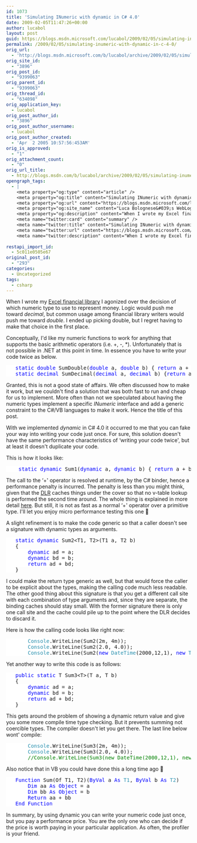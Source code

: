 ```yaml
---
id: 1073
title: 'Simulating INumeric with dynamic in C# 4.0'
date: 2009-02-05T11:47:26+00:00
author: lucabol
layout: post
guid: https://blogs.msdn.microsoft.com/lucabol/2009/02/05/simulating-inumeric-with-dynamic-in-c-4-0/
permalink: /2009/02/05/simulating-inumeric-with-dynamic-in-c-4-0/
orig_url:
  - 'http://blogs.msdn.microsoft.com/b/lucabol/archive/2009/02/05/simulating-inumeric-with-dynamic-in-c-%204-0.aspx'
orig_site_id:
  - "3896"
orig_post_id:
  - "9399063"
orig_parent_id:
  - "9399063"
orig_thread_id:
  - "634098"
orig_application_key:
  - lucabol
orig_post_author_id:
  - "3896"
orig_post_author_username:
  - lucabol
orig_post_author_created:
  - 'Apr  2 2005 10:57:56:453AM'
orig_is_approved:
  - "1"
orig_attachment_count:
  - "0"
orig_url_title:
  - http://blogs.msdn.com/b/lucabol/archive/2009/02/05/simulating-inumeric-with-dynamic-in-c-4-0.aspx
opengraph_tags:
  - |
    <meta property="og:type" content="article" />
    <meta property="og:title" content="Simulating INumeric with dynamic in C# 4.0" />
    <meta property="og:url" content="https://blogs.msdn.microsoft.com/lucabol/2009/02/05/simulating-inumeric-with-dynamic-in-c-4-0/" />
    <meta property="og:site_name" content="Luca Bolognese&#039;s WebLog" />
    <meta property="og:description" content="When I wrote my Excel financial library I agonized over the decision of which numeric type to use to represent money. Logic would push me toward decimal, but common usage among financial library writers would push me toward double. I ended up picking double, but I regret having to make that choice in the first..." />
    <meta name="twitter:card" content="summary" />
    <meta name="twitter:title" content="Simulating INumeric with dynamic in C# 4.0" />
    <meta name="twitter:url" content="https://blogs.msdn.microsoft.com/lucabol/2009/02/05/simulating-inumeric-with-dynamic-in-c-4-0/" />
    <meta name="twitter:description" content="When I wrote my Excel financial library I agonized over the decision of which numeric type to use to represent money. Logic would push me toward decimal, but common usage among financial library writers would push me toward double. I ended up picking double, but I regret having to make that choice in the first..." />
    
restapi_import_id:
  - 5c011e0505e67
original_post_id:
  - "293"
categories:
  - Uncategorized
tags:
  - csharp
---
```

When I wrote my [Excel financial library](http://blogs.msdn.com/lucabol/archive/2008/12/04/financial-functions-for-net-released.aspx) I agonized over the decision of which numeric type to use to represent money. Logic would push me toward _decimal_, but common usage among financial library writers would push me toward _double_. I ended up picking double, but I regret having to make that choice in the first place.

Conceptually, I'd like my numeric functions to work for anything that supports the basic arithmetic operators (i.e. +, -, *). Unfortunately that is not possible in .NET at this point in time. In essence you have to write your code twice as below.

<pre class="code"><span style="background:white;">   </span><span style="background:white;color:blue;">static double </span><span style="background:white;">SumDouble(</span><span style="background:white;color:blue;">double </span><span style="background:white;">a, </span><span style="background:white;color:blue;">double </span><span style="background:white;">b) { </span><span style="background:white;color:blue;">return </span><span style="background:white;">a + b; }
   </span><span style="background:white;color:blue;">static decimal </span><span style="background:white;">SumDecimal(</span><span style="background:white;color:blue;">decimal </span><span style="background:white;">a, </span><span style="background:white;color:blue;">decimal </span><span style="background:white;">b) {</span><span style="background:white;color:blue;">return </span><span style="background:white;">a + b;}</span></pre>



Granted, this is not a good state of affairs. We often discussed how to make it work, but we couldn't find a solution that was both fast to run and cheap for us to implement. More often than not we speculated about having the numeric types implement a specific _INumeric_ interface and add a generic constraint to the C#/VB languages to make it work. Hence the title of this post.

With we implemented _dynamic_ in C# 4.0 it occurred to me that you can fake your way into writing your code just once. For sure, this solution doesn't have the same performance characteristics of &#8216;writing your code twice', but at least it doesn't duplicate your code.

This is how it looks like:

<pre class="code"><span style="background:white;">    </span><span style="background:white;color:blue;">static dynamic </span><span style="background:white;">Sum1(</span><span style="background:white;color:blue;">dynamic </span><span style="background:white;">a, </span><span style="background:white;color:blue;">dynamic </span><span style="background:white;">b) { </span><span style="background:white;color:blue;">return </span><span style="background:white;">a + b; }</span></pre>

The call to the &#8216;+' operator is resolved at runtime, by the C# binder, hence a performance penalty is incurred. The penalty is less than you might think, given that the [DLR](http://www.codeplex.com/dlr) caches things under the cover so that no v-table lookup is performed the second time around. The whole thing is explained in more detail [here](http://blogs.msdn.com/cburrows/archive/2008/10/27/c-dynamic.aspx). But still, it is not as fast as a normal &#8216;+' operator over a primitive type. I'll let you enjoy micro performance testing this one 🙂

A slight refinement is to make the code generic so that a caller doesn't see a signature with dynamic types as arguments.

<pre class="code"><span style="background:white;">   </span><span style="background:white;color:blue;">static dynamic </span><span style="background:white;">Sum2&lt;T1, T2&gt;(T1 a, T2 b)
   {
       </span><span style="background:white;color:blue;">dynamic </span><span style="background:white;">ad = a;
       </span><span style="background:white;color:blue;">dynamic </span><span style="background:white;">bd = b;
       </span><span style="background:white;color:blue;">return </span><span style="background:white;">ad + bd;
   }</span></pre>

I could make the return type generic as well, but that would force the caller to be explicit about the types, making the calling code much less readable. The other good thing about this signature is that you get a different call site with each combination of type arguments and, since they are separate, the binding caches should stay small. With the former signature there is only one call site and the cache could pile up to the point where the DLR decides to discard it.

Here is how the calling code looks like right now:

<pre class="code"><span style="background:white;">       </span><span style="background:white;color:#2b91af;">Console</span><span style="background:white;">.WriteLine(Sum2(2m, 4m));
       </span><span style="background:white;color:#2b91af;">Console</span><span style="background:white;">.WriteLine(Sum2(2.0, 4.0));
       </span><span style="background:white;color:#2b91af;">Console</span><span style="background:white;">.WriteLine(Sum2(</span><span style="background:white;color:blue;">new </span><span style="background:white;color:#2b91af;">DateTime</span><span style="background:white;">(2000,12,1), </span><span style="background:white;color:blue;">new </span><span style="background:white;color:#2b91af;">TimeSpan</span><span style="background:white;">(24,0,0)));</span></pre>

Yet another way to write this code is as follows:

<pre class="code"><span style="background:white;">   </span><span style="background:white;color:blue;">public static </span><span style="background:white;">T Sum3&lt;T&gt;(T a, T b)
   {
       </span><span style="background:white;color:blue;">dynamic </span><span style="background:white;">ad = a;
       </span><span style="background:white;color:blue;">dynamic </span><span style="background:white;">bd = b;
       </span><span style="background:white;color:blue;">return </span><span style="background:white;">ad + bd;
   }</span></pre>

This gets around the problem of showing a dynamic return value and give you some more compile time type checking. But it prevents summing not coercible types. The compiler doesn't let you get there. The last line below wont' compile:

<pre class="code"><span style="background:white;">       </span><span style="background:white;color:#2b91af;">Console</span><span style="background:white;">.WriteLine(Sum3(2m, 4m));
       </span><span style="background:white;color:#2b91af;">Console</span><span style="background:white;">.WriteLine(Sum3(2.0, 4.0));
       </span><span style="background:white;color:green;">//Console.WriteLine(Sum3(new DateTime(2000,12,1), new TimeSpan(24,0,0)));</span></pre>



Also notice that in VB you could have done this a long time ago 🙂

<pre class="code"><span style="background:white;">   </span><span style="background:white;color:blue;">Function </span><span style="background:white;">Sum(Of T1, T2)(</span><span style="background:white;color:blue;">ByVal </span><span style="background:white;">a </span><span style="background:white;color:blue;">As </span><span style="background:white;color:#2b91af;">T1</span><span style="background:white;">, </span><span style="background:white;color:blue;">ByVal </span><span style="background:white;">b </span><span style="background:white;color:blue;">As </span><span style="background:white;color:#2b91af;">T2</span><span style="background:white;">)
       </span><span style="background:white;color:blue;">Dim </span><span style="background:white;">aa </span><span style="background:white;color:blue;">As Object </span><span style="background:white;">= a
       </span><span style="background:white;color:blue;">Dim </span><span style="background:white;">bb </span><span style="background:white;color:blue;">As Object </span><span style="background:white;">= b
       </span><span style="background:white;color:blue;">Return </span><span style="background:white;">aa + bb
   </span><span style="background:white;color:blue;">End Function</span></pre>

In summary, by using dynamic you can write your numeric code just once, but you pay a performance price. You are the only one who can decide if the price is worth paying in your particular application. As often, the profiler is your friend.